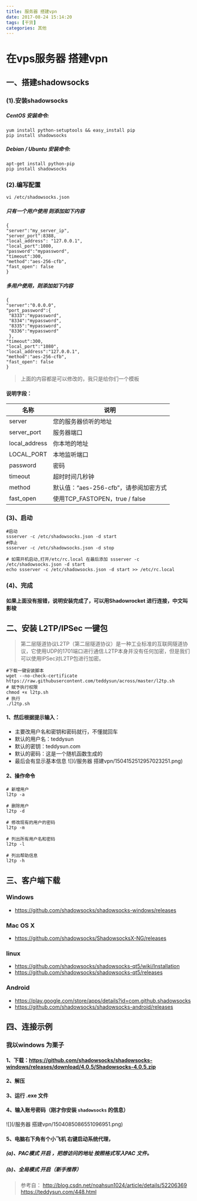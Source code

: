 ```yaml
---
title: 服务器 搭建vpn
date: 2017-08-24 15:14:20
tags: [干货]
categories: 其他
---
```

# 在vps服务器 搭建vpn 
## 一、搭建shadowsocks
### (1).安装shadowsocks
##### CentOS 安装命令:
```
yum install python-setuptools && easy_install pip  
pip install shadowsocks
```
##### Debian / Ubuntu 安装命令:
```
apt-get install python-pip  
pip install shadowsocks
```

### (2).编写配置
```
vi /etc/shadowsocks.json
```
##### 只有一个用户使用 则添加如下内容
```
{
"server":"my_server_ip",
"server_port":8388,
"local_address": "127.0.0.1",
"local_port":1080,
"password":"mypassword",
"timeout":300,
"method":"aes-256-cfb",
"fast_open": false
}
```
##### 多用户使用，则添加如下内容
```
{
"server":"0.0.0.0",
"port_password":{
 "8333":"mypassword",
 "8334":"mypassword",
 "8335":"mypassword",
 "8336":"mypassword"
 },
"timeout":300,
"local_port":"1080",
"local_address":"127.0.0.1",
"method":"aes-256-cfb",
"fast_open": false
}
```
> 上面的内容都是可以修改的，我只是给你们一个模板

#### 说明字段：
|名称|说明|
|--|---|
|server|您的服务器侦听的地址|
|server_port|服务器端口|
|local_address| 你本地的地址|
|LOCAL_PORT|本地监听端口|
|password|密码|
|timeout|超时时间几秒钟|
|method|默认值：“aes-256-cfb”，请参阅加密方式|
|fast_open|使用TCP_FASTOPEN，true / false|

### (3)、启动
```
#启动
ssserver -c /etc/shadowsocks.json -d start
#停止
ssserver -c /etc/shadowsocks.json -d stop

# 如需开机启动,打开/etc/rc.local 在最后添加 ssserver -c /etc/shadowsocks.json -d start
echo ssserver -c /etc/shadowsocks.json -d start >> /etc/rc.local
```
### (4)、完成
#### 如果上面没有报错，说明安装完成了，可以用Shadowrocket 进行连接，中文叫影梭

## 二、安装 L2TP/IPSec 一键包
> 第二层隧道协议L2TP（第二层隧道协议）是一种工业标准的互联网隧道协议，它使用UDP的1701端口进行通信.L2TP本身并没有任何加密，但是我们可以使用IPSec对L2TP包进行加密。

```
#下载一键安装脚本
wget --no-check-certificate https://raw.githubusercontent.com/teddysun/across/master/l2tp.sh
# 赋予执行权限
chmod +x l2tp.sh
# 执行
./l2tp.sh
```
#### 1、然后根据提示输入：
+ 主要改用户名和密钥和密码就行，不懂就回车
+ 默认的用户名：teddysun
+ 默认的密钥：teddysun.com
+ 默认的密码：这是一个随机函数生成的
+ 最后会有显示基本信息
![](/服务器 搭建vpn/1504152512957023251.png)

#### 2、操作命令
```
# 新增用户
l2tp -a

# 删除用户
l2tp -d

# 修改现有的用户的密码
l2tp -m

# 列出所有用户名和密码
l2tp -l

# 列出帮助信息
l2tp -h
```

## 三、客户端下载
### Windows   
+ https://github.com/shadowsocks/shadowsocks-windows/releases 

### Mac OS X   
+ https://github.com/shadowsocks/ShadowsocksX-NG/releases  


### linux   
+ https://github.com/shadowsocks/shadowsocks-qt5/wiki/Installation   
+ https://github.com/shadowsocks/shadowsocks-qt5/releases  



### Android   
+ https://play.google.com/store/apps/details?id=com.github.shadowsocks   
+ https://github.com/shadowsocks/shadowsocks-android/releases  

## 四、连接示例
### 我以windows 为栗子
#### 1、下载：https://github.com/shadowsocks/shadowsocks-windows/releases/download/4.0.5/Shadowsocks-4.0.5.zip
#### 2、解压
#### 3、运行 .exe 文件
#### 4、输入账号密码（刚才你安装 `shadowsocks` 的信息）
![](/服务器 搭建vpn/1504085086551096951.png)
#### 5、电脑右下角有个小飞机 右键启动系统代理，
##### (a)、PAC模式 开启 ，把想访问的地址 按照格式写入PAC 文件。
##### (b)、全局模式 开启（新手推荐）

> 参考自：
> http://blog.csdn.net/noahsun1024/article/details/52206369
> https://teddysun.com/448.html
